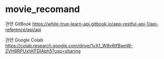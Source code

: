 # movie_recomand

관련 GitBook
https://while-true-learn-api.gitbook.io/app-restful-api-1/api-reference/api/api

관련 Google Colab
https://colab.research.google.com/drive/1vX1_W8v6tfBwnW-2VH8RPUxhKFDIAbh5?usp=sharing
